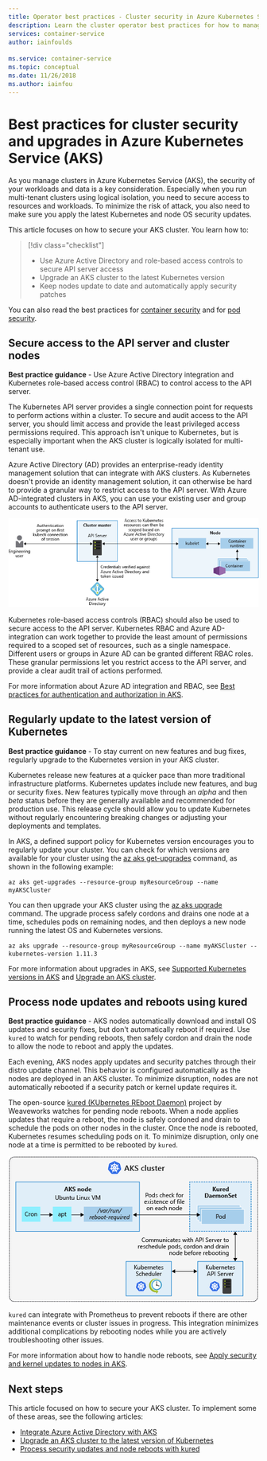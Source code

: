 ```yaml
---
title: Operator best practices - Cluster security in Azure Kubernetes Services (AKS)
description: Learn the cluster operator best practices for how to manage cluster security and upgrades in Azure Kubernetes Service (AKS)
services: container-service
author: iainfoulds

ms.service: container-service
ms.topic: conceptual
ms.date: 11/26/2018
ms.author: iainfou
---
```


# Best practices for cluster security and upgrades in Azure Kubernetes Service (AKS)

As you manage clusters in Azure Kubernetes Service (AKS), the security of your workloads and data is a key consideration. Especially when you run multi-tenant clusters using logical isolation, you need to secure access to resources and workloads. To minimize the risk of attack, you also need to make sure you apply the latest Kubernetes and node OS security updates.

This article focuses on how to secure your AKS cluster. You learn how to:

> [!div class="checklist"]
> * Use Azure Active Directory and role-based access controls to secure API server access
> * Upgrade an AKS cluster to the latest Kubernetes version
> * Keep nodes update to date and automatically apply security patches

You can also read the best practices for [container security][best-practices-container-security] and for [pod security][best-practices-pod-security].

## Secure access to the API server and cluster nodes

**Best practice guidance** - Use Azure Active Directory integration and Kubernetes role-based access control (RBAC) to control access to the API server.

The Kubernetes API server provides a single connection point for requests to perform actions within a cluster. To secure and audit access to the API server, you should limit access and provide the least privileged access permissions required. This approach isn't unique to Kubernetes, but is especially important when the AKS cluster is logically isolated for multi-tenant use.

Azure Active Directory (AD) provides an enterprise-ready identity management solution that can integrate with AKS clusters. As Kubernetes doesn't provide an identity management solution, it can otherwise be hard to provide a granular way to restrict access to the API server. With Azure AD-integrated clusters in AKS, you can use your existing user and group accounts to authenticate users to the API server.

![Azure Active Directory integration for AKS clusters](media/operator-best-practices-cluster-security/aad-integration.png)

Kubernetes role-based access controls (RBAC) should also be used to secure access to the API server. Kubernetes RBAC and Azure AD-integration can work together to provide the least amount of permissions required to a scoped set of resources, such as a single namespace. Different users or groups in Azure AD can be granted different RBAC roles. These granular permissions let you restrict access to the API server, and provide a clear audit trail of actions performed.

For more information about Azure AD integration and RBAC, see [Best practices for authentication and authorization in AKS][aks-best-practices-identity].

## Regularly update to the latest version of Kubernetes

**Best practice guidance** - To stay current on new features and bug fixes, regularly upgrade to the Kubernetes version in your AKS cluster.

Kubernetes release new features at a quicker pace than more traditional infrastructure platforms. Kubernetes updates include new features, and bug or security fixes. New features typically move through an *alpha* and then *beta* status before they are generally available and recommended for production use. This release cycle should allow you to update Kubernetes without regularly encountering breaking changes or adjusting your deployments and templates.

In AKS, a defined support policy for Kubernetes version encourages you to regularly update your cluster. You can check for which versions are available for your cluster using the [az aks get-upgrades][az-aks-get-upgrades] command, as shown in the following example:

```azurecli-interactive
az aks get-upgrades --resource-group myResourceGroup --name myAKSCluster
```

You can then upgrade your AKS cluster using the [az aks upgrade][az-aks-upgrade] command. The upgrade process safely cordons and drains one node at a time, schedules pods on remaining nodes, and then deploys a new node running the latest OS and Kubernetes versions.

```azurecli-interactive
az aks upgrade --resource-group myResourceGroup --name myAKSCluster --kubernetes-version 1.11.3
```

For more information about upgrades in AKS, see [Supported Kubernetes versions in AKS][aks-supported-versions] and [Upgrade an AKS cluster][aks-upgrade].

## Process node updates and reboots using kured

**Best practice guidance** - AKS nodes automatically download and install OS updates and security fixes, but don't automatically reboot if required. Use `kured` to watch for pending reboots, then safely cordon and drain the node to allow the node to reboot and apply the updates.

Each evening, AKS nodes apply updates and security patches through their distro update channel. This behavior is configured automatically as the nodes are deployed in an AKS cluster. To minimize disruption, nodes are not automatically rebooted if a security patch or kernel update requires it.

The open-source [kured (KUbernetes REboot Daemon)][kured] project by Weaveworks watches for pending node reboots. When a node applies updates that require a reboot, the node is safely cordoned and drain to schedule the pods on other nodes in the cluster. Once the node is rebooted, Kubernetes resumes scheduling pods on it. To minimize disruption, only one node at a time is permitted to be rebooted by `kured`.

![The AKS node reboot process using kured](media/operator-best-practices-cluster-security/node-reboot-process.png)

`kured` can integrate with Prometheus to prevent reboots if there are other maintenance events or cluster issues in progress. This integration minimizes additional complications by rebooting nodes while you are actively troubleshooting other issues.

For more information about how to handle node reboots, see [Apply security and kernel updates to nodes in AKS][aks-kured].

## Next steps

This article focused on how to secure your AKS cluster. To implement some of these areas, see the following articles:

* [Integrate Azure Active Directory with AKS][aks-aad]
* [Upgrade an AKS cluster to the latest version of Kubernetes][aks-upgrade]
* [Process security updates and node reboots with kured][aks-kured]

<!-- EXTERNAL LINKS -->
[kured]: https://github.com/weaveworks/kured

<!-- INTERNAL LINKS -->
[az-aks-get-upgrades]: /cli/azure/aks#az-aks-get-upgrades
[az-aks-upgrade]: /cli/azure/aks#az-aks-upgrade
[aks-supported-versions]: supported-kubernetes-versions.md
[aks-upgrade]: upgrade-cluster.md
[aks-best-practices-identity]: concepts-identity.md
[aks-kured]: node-updates-kured.md
[aks-aad]: aad-integration.md
[best-practices-container-security]: operator-best-practices-container-security.md
[best-practices-pod-security]: developer-best-practices-pod-security.md

